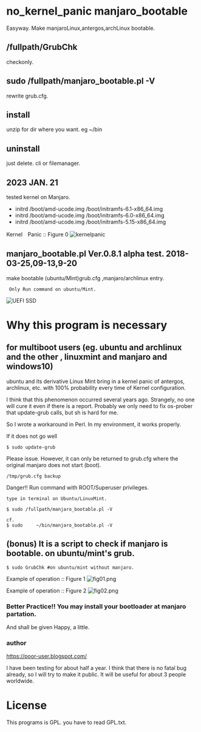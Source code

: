 # no_kernel_panic manjaro_bootable
Easyway. Make manjaroLinux,antergos,archLinux bootable.

## /fullpath/GrubChk
checkonly. 
## sudo /fullpath/manjaro_bootable.pl -V
rewrite grub.cfg.

## install
unzip for dir where you want. eg ~/bin

## uninstall 
just delete. cli or filemanager.


## 2023 JAN. 21 
tested kernel on Manjaro.
- initrd /boot/amd-ucode.img /boot/initramfs-6.1-x86_64.img
- initrd /boot/amd-ucode.img /boot/initramfs-6.0-x86_64.img
- initrd /boot/amd-ucode.img /boot/initramfs-5.15-x86_64.img


Kernel　Panic :: Figure 0
![kernelpanic](https://github.com/hitobashira/no_kernel_panic/blob/master/kernelpanic.png)

## manjaro_bootable.pl Ver.0.8.1 alpha test. 2018-03-25,09-13,9-20
 make bootable (ubuntu/Mint)grub.cfg ,manjaro/archlinux entry.
```
 Only Run command on ubuntu/Mint.
``` 

![UEFI SSD](https://github.com/hitobashira/no_kernel_panic/blob/master/Screenshot.png)

# Why this program is necessary
## for multiboot users (eg. ubuntu and archlinux and the other , linuxmint and manjaro and windows10)
ubuntu and its derivative Linux Mint bring in a kernel panic of antergos, archlinux, etc. with 100% probability every time of Kernel configuration.

I think that this phenomenon occurred several years ago. Strangely, no one will cure it even if there is a report. Probably we only need to fix os-prober that update-grub calls, but sh is hard for me.

So I wrote a workaround in Perl. In my environment, it works properly.

If it does not go well
```
$ sudo update-grub
```
Please issue. However, it can only be returned to grub.cfg where the original manjaro does not start (boot).
```
/tmp/grub.cfg backup
```
Danger!! Run command with ROOT/Superuser privileges. 
```
type in terminal on Ubuntu/LinuxMint.

$ sudo /fullpath/manjaro_bootable.pl -V 

cf.
$ sudo     ~/bin/manjaro_bootable.pl -V 

```
## (bonus) It is a script to check if manjaro is bootable. on ubuntu/mint's grub.
```
$ sudo GrubChk #on ubuntu/mint without manjaro.

```


Example of operation :: Figure 1
![fig01.png](https://github.com/hitobashira/no_kernel_panic/blob/master/fig01.png)

Example of operation :: Figure 2
![fig02.png](https://github.com/hitobashira/no_kernel_panic/blob/master/fig02.png)

 
### Better Practice!! You may install your bootloader at manjaro partation.
And shall be given Happy, a little.
 
### author
https://poor-user.blogspot.com/

I have been testing for about half a year. 
I think that there is no fatal bug already, so I will try to make it public. It will be useful for about 3 people worldwide.

# License

This programs is GPL. you have to read GPL.txt.
